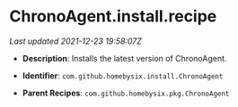 # ChronoAgent.install.recipe

_Last updated 2021-12-23 19:58:07Z_

- **Description**: Installs the latest version of ChronoAgent.

- **Identifier**: `com.github.homebysix.install.ChronoAgent`

- **Parent Recipes**: `com.github.homebysix.pkg.ChronoAgent`